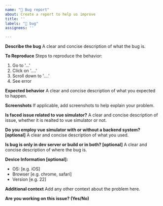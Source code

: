 ```yaml
---
name: "🐞 Bug report"
about: Create a report to help us improve
title: ''
labels: "🐞 bug"
assignees: ''

---
```


**Describe the bug**
A clear and concise description of what the bug is.

**To Reproduce**
Steps to reproduce the behavior:
1. Go to '...'
2. Click on '....'
3. Scroll down to '....'
4. See error

**Expected behavior**
A clear and concise description of what you expected to happen.

**Screenshots**
If applicable, add screenshots to help explain your problem.

**Is faced issue related to vue simulator?**
A clear and concise description of issue, whether it is realted to vue simulator or not.

**Do you employ vue simulator with or without a backend system? [optional]**
A clear and concise description of what you used.

**Is bug is only in dev server or build or in both? [optional]**
A clear and concise description of where the bug is.

**Device Information [optional]:**
- OS: [e.g. iOS]
- Browser [e.g. chrome, safari]
- Version [e.g. 22]

**Additional context**
Add any other context about the problem here.

**Are you working on this issue? (Yes/No)**
